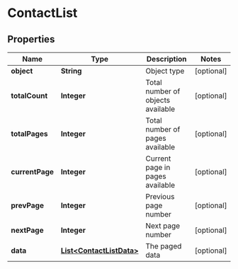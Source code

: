 
# ContactList

## Properties
Name | Type | Description | Notes
------------ | ------------- | ------------- | -------------
**object** | **String** | Object type |  [optional]
**totalCount** | **Integer** | Total number of objects available |  [optional]
**totalPages** | **Integer** | Total number of pages available |  [optional]
**currentPage** | **Integer** | Current page in pages available |  [optional]
**prevPage** | **Integer** | Previous page number |  [optional]
**nextPage** | **Integer** | Next page number |  [optional]
**data** | [**List&lt;ContactListData&gt;**](ContactListData.md) | The paged data |  [optional]



